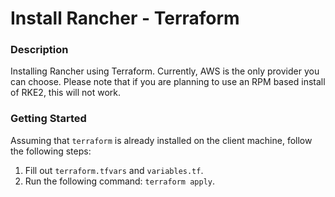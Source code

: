# Install Rancher - Terraform

### Description
Installing Rancher using Terraform. Currently, AWS is the only provider you can choose. Please note that if you are planning to use an RPM based install of RKE2, this will not work.

### Getting Started
Assuming that `terraform` is already installed on the client machine, follow the following steps:

1. Fill out `terraform.tfvars` and `variables.tf`. 
2. Run the following command: `terraform apply`.